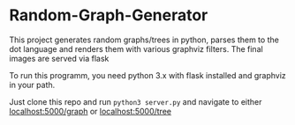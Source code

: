 # Random-Graph-Generator

This project generates random graphs/trees in python, parses them to the dot language and renders them with various graphviz filters. The final images are served via flask

To run this programm, you need python 3.x with flask installed and graphviz in your path.

Just clone this repo and run `python3 server.py` and navigate to either [localhost:5000/graph](localhost:5000/graph) or [localhost:5000/tree](localhost:5000/tree)
